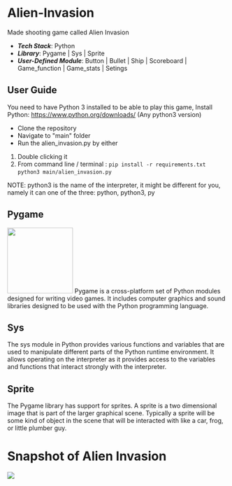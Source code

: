 # Alien-Invasion
Made shooting game called Alien Invasion 
- ***Tech Stack***: Python
- ***Library***: Pygame | Sys | Sprite
- ***User-Defined Module***: Button | Bullet | Ship | Scoreboard | Game_function | Game_stats | Setings

## User Guide
You need to have Python 3 installed to be able to play this game,
Install Python: https://www.python.org/downloads/ (Any python3 version)
- Clone the repository
- Navigate to "main" folder
- Run the alien_invasion.py by either
1. Double clicking it
2. From command line / terminal : 
    `pip install -r requirements.txt`
    `python3 main/alien_invasion.py`

NOTE: python3 is the name of the interpreter, it might be different for you, namely it can
    one of the three: python, python3, py

## Pygame
<img src="https://www.pygame.org/ftp/pygame-head-party.png" height = 150, widht= 150>
Pygame is a cross-platform set of Python modules designed for writing video games. It includes computer graphics and sound libraries designed to be used with the Python programming language.

## Sys
The sys module in Python provides various functions and variables that are used to manipulate different parts of the Python runtime environment. It allows operating on the interpreter as it provides access to the variables and functions that interact strongly with the interpreter.

## Sprite
The Pygame library has support for sprites. A sprite is a two dimensional image that is part of the larger graphical scene. Typically a sprite will be some kind of object in the scene that will be interacted with like a car, frog, or little plumber guy.

# Snapshot of Alien Invasion
<img src = "https://raw.githubusercontent.com/tanmaypradhan4112/Alien-Invasion/main/img/alien_invasion.png">

